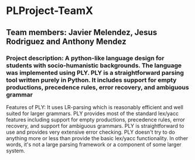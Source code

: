 # PLProject-TeamX

## Team members: Javier Melendez, Jesus Rodriguez and Anthony Mendez

### Project description: A python-like language design for students with socio-humanistic backgrounds. The language was implemented using PLY. PLY is a straightforward parsing tool written purely in Python. It includes support for empty productions, precedence rules, error recovery, and ambiguous grammar

Features of PLY:
It uses LR-parsing which is reasonably efficient and well suited for larger grammars.
PLY provides most of the standard lex/yacc features including support for empty productions, precedence rules, error recovery, and support for ambiguous grammars.
PLY is straightforward to use and provides very extensive error checking.
PLY doesn't try to do anything more or less than provide the basic lex/yacc functionality. In other words, it's not a large parsing framework or a component of some larger system.
